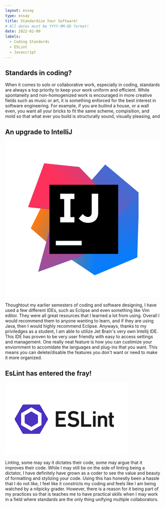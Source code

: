 ```yaml
---
layout: essay
type: essay
title: Standardize Your Software!
# All dates must be YYYY-MM-DD format!
date: 2022-02-09
labels:
  - Coding Standards
  - ESLint
  - Javascript
---
```

<h2> Standards in coding? </h2>
  When it comes to solo or collaborative work, especially in coding, standards are always a top priority to keep your work uniform and efficient. While spontaneity and non-homogenized work is encouraged in more creative fields such as music or art, it is something enforced for the best interest in software engineering. For example, if you are builind a house, or a wall even, you want all your bricks to fit the same scheme, compisition, and mold so that what ever you build is structurally sound, visually pleasing, and

<h2> An upgrade to IntelliJ </h2>
<img class="ui medium right floated rounded image" src="../images/intj.jpg">

Thoughtout my earlier semesters of coding and software designing, I have used a few different IDEs, such as Eclipse and even something like Vim editor. They were all great resources that I learned a lot from using. Overall I would recommend them to anyone wanting to learn, and if they are using Java, then I would highly recommend Eclipse. Anyways, thanks to my priviledges as a student, I am able to utilize Jet Brain's very own Intellij IDE. This IDE has proven to be very user friendly with easy to access settings and management. One really neat feature is how you can custimize your enviornment to accomidate the languages and plug-ins that you want. This means you can delete/disable the features you don't want or need to make it more organized.

<h2> EsLint has entered the fray! </h2>
<img class="ui medium right floated rounded image" src="../images/eslint.png">

Linting, some may say it dictates their code, some may argue that it improves their code. While I may still be on the side of linting being a dictator, I have definitely have grown as a coder to see the value and beauty of formatting and stylizing your code. Using this has honestly been a hassle that I do not like, I feel like it constricts my coding and feels like I am being watched by a nitpicky grader. However, there is a reason for it being part of my practices so that is teaches me to have practical skills when I may work in a field where standards are the only thing unifying multiple collaborators.
